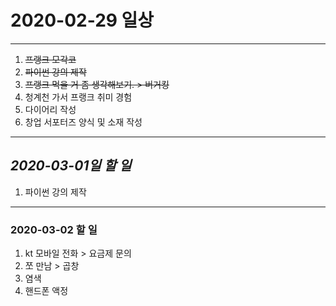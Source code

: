 # 2020-02-29 일상
-------------------------------
1. ~~프랭크 모각코~~
2. ~~파이썬 강의 제작~~
3. ~~프랭크 먹을 거 좀 생각해보기. > 버거킹~~
4. 청계천 가서 프랭크 취미 경험
5. 다이어리 작성
6. 창업 서포터즈 양식 및 소재 작성

-----------------------------------
## *2020-03-01일 할 일*
1. 파이썬 강의 제작

------------
### 2020-03-02 할 일
1. kt 모바일 전화 > 요금제 문의
2. 쪼 만남 > 곱창
3. 염색
4. 핸드폰 액정